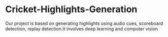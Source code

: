 # Cricket-Highlights-Generation
Our project is based on generating highlights using audio cues, scoreboard detection, replay detection.It involves deep learning and computer vision

